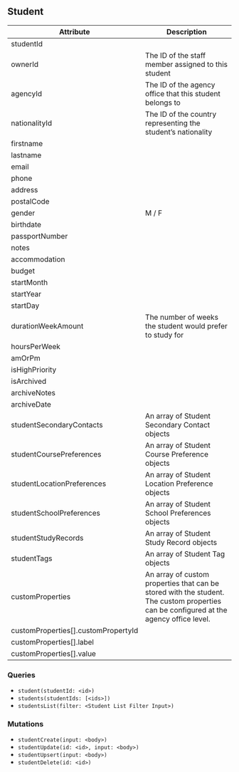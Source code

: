 ## Student

Attribute | Description
--- | ---
studentId  | 
ownerId | The ID of the staff member assigned to this student
agencyId | The ID of the agency office that this student belongs to
nationalityId | The ID of the country representing the student’s nationality
firstname | 
lastname | 
email | 
phone | 
address | 
postalCode | 
gender | M / F
birthdate | 
passportNumber | 
notes | 
accommodation | 
budget | 
startMonth | 
startYear | 
startDay | 
durationWeekAmount | The number of weeks the student would prefer to study for
hoursPerWeek | 
amOrPm | 
isHighPriority | 
isArchived | 
archiveNotes | 
archiveDate | 
studentSecondaryContacts | An array of Student Secondary Contact objects
studentCoursePreferences | An array of Student Course Preference objects
studentLocationPreferences | An array of Student Location Preference objects
studentSchoolPreferences | An array of Student School Preferences objects
studentStudyRecords | An array of Student Study Record objects
studentTags | An array of Student Tag objects
customProperties | An array of custom properties that can be stored with the student. The custom properties can be configured at the agency office level.
customProperties[].customPropertyId | 
customProperties[].label | 
customProperties[].value | 


### Queries

* `student(studentId: <id>)`
* `students(studentIds: [<ids>])`
* `studentsList(filter: <Student List Filter Input>)`

### Mutations

* `studentCreate(input: <body>)`
* `studentUpdate(id: <id>, input: <body>)`
* `studentUpsert(input: <body>)`
* `studentDelete(id: <id>)`